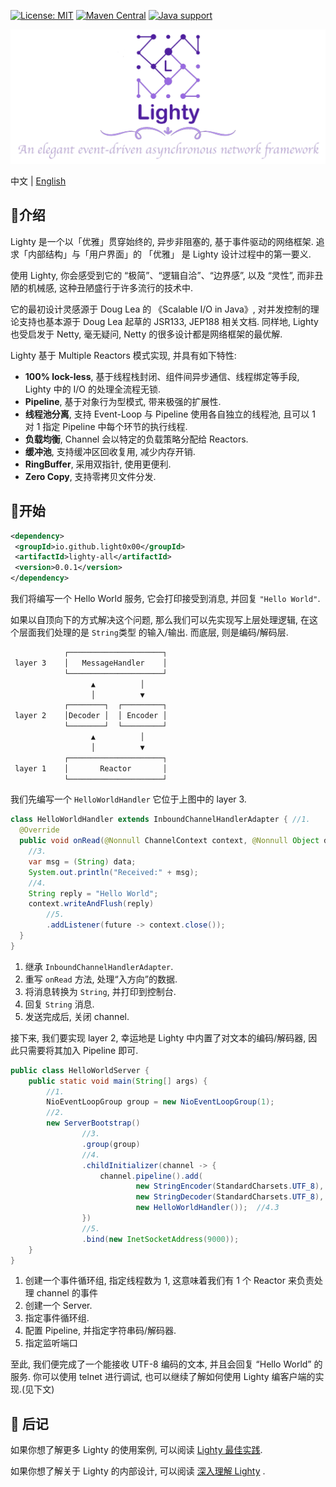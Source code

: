 [![License: MIT](https://img.shields.io/badge/License-MIT-yellow.svg)](https://opensource.org/licenses/MIT)
[![Maven Central](https://maven-badges.herokuapp.com/maven-central/io.github.light0x00/lighty/badge.svg)](https://maven-badges.herokuapp.com/maven-central/io.github.light0x00/lighty-all)
[![Java support](https://img.shields.io/badge/Java-17+-green?logo=java&logoColor=white)](https://openjdk.java.net/)

<p align="center">
    <img src="doc/logo.png" alt="Lighty">
</p>

中文 | [English](./README.en.md)

## 📖介绍

Lighty 是一个以「优雅」贯穿始终的, 异步非阻塞的, 基于事件驱动的网络框架. 追求「内部结构」与「用户界面」的 「优雅」 是 Lighty 设计过程中的第一要义.

使用 Lighty, 你会感受到它的 “极简”、“逻辑自洽”、“边界感”, 以及 “灵性”, 而非丑陋的机械感, 这种丑陋盛行于许多流行的技术中.

它的最初设计灵感源于 Doug Lea 的 《Scalable I/O in Java》, 对并发控制的理论支持也基本源于 Doug Lea 起草的 JSR133, JEP188 相关文档. 同样地, Lighty 也受启发于 Netty, 毫无疑问, Netty 的很多设计都是网络框架的最优解.

Lighty 基于 Multiple Reactors 模式实现, 并具有如下特性:

- **100% lock-less**, 基于线程栈封闭、组件间异步通信、线程绑定等手段, Lighty 中的 I/O 的处理全流程无锁.
- **Pipeline**, 基于对象行为型模式, 带来极强的扩展性.
- **线程池分离**, 支持 Event-Loop 与 Pipeline 使用各自独立的线程池, 且可以 1 对 1 指定 Pipeline 中每个环节的执行线程.
- **负载均衡**, Channel 会以特定的负载策略分配给 Reactors.
- **缓冲池**, 支持缓冲区回收复用, 减少内存开销.
- **RingBuffer**, 采用双指针, 使用更便利.
- **Zero Copy**, 支持零拷贝文件分发.

## 📝开始

```xml
<dependency>
 <groupId>io.github.light0x00</groupId>
 <artifactId>lighty-all</artifactId>
 <version>0.0.1</version>
</dependency>
```

我们将编写一个 Hello World 服务, 它会打印接受到消息, 并回复 `"Hello World"`.

如果以自顶向下的方式解决这个问题, 那么我们可以先实现写上层处理逻辑, 在这个层面我们处理的是 `String`类型 的输入/输出. 而底层, 则是编码/解码层.

```txt
            ┌─────────────────────┐
 layer 3    │   MessageHandler    │
            └─────────────────────┘
                  ▲          │
                  │          ▼
            ┌────────┐  ┌─────────┐
 layer 2    │Decoder │  │ Encoder │
            └────────┘  └─────────┘
                  ▲          │
                  │          ▼
            ┌─────────────────────┐
 layer 1    │       Reactor       │
            └─────────────────────┘
```

我们先编写一个 `HelloWorldHandler` 它位于上图中的 layer 3.

```java
class HelloWorldHandler extends InboundChannelHandlerAdapter { //1.
  @Override
  public void onRead(@Nonnull ChannelContext context, @Nonnull Object data, @Nonnull InboundPipeline pipeline) { //2.
    //3.
    var msg = (String) data;
    System.out.println("Received:" + msg);
    //4.
    String reply = "Hello World";
    context.writeAndFlush(reply)
        //5.
        .addListener(future -> context.close());
  }
}
```

1. 继承 `InboundChannelHandlerAdapter`.
2. 重写 `onRead` 方法, 处理“入方向”的数据.
3. 将消息转换为 `String`, 并打印到控制台.
4. 回复 `String` 消息.
5. 发送完成后, 关闭 channel.

接下来, 我们要实现 layer 2, 幸运地是 Lighty 中内置了对文本的编码/解码器, 因此只需要将其加入 Pipeline 即可.

```java
public class HelloWorldServer {
    public static void main(String[] args) {
        //1.
        NioEventLoopGroup group = new NioEventLoopGroup(1);
        //2.
        new ServerBootstrap()
                //3.
                .group(group)
                //4.
                .childInitializer(channel -> {
                    channel.pipeline().add(
                            new StringEncoder(StandardCharsets.UTF_8), //4.1
                            new StringDecoder(StandardCharsets.UTF_8), //4.2
                            new HelloWorldHandler());  //4.3
                })
                //5.
                .bind(new InetSocketAddress(9000));
    }
}
```

1. 创建一个事件循环组, 指定线程数为 1, 这意味着我们有 1 个 Reactor 来负责处理 channel 的事件
2. 创建一个 Server.
3. 指定事件循环组.
4. 配置 Pipeline, 并指定字符串码/解码器.
5. 指定监听端口

至此, 我们便完成了一个能接收 UTF-8 编码的文本, 并且会回复 “Hello World” 的服务. 你可以使用 telnet 进行调试, 也可以继续了解如何使用 Lighty 编客户端的实现.(见下文) 

## 📑 后记

如果你想了解更多 Lighty 的使用案例, 可以阅读 [Lighty 最佳实践](./doc/best-practices/index.md).

如果你想了解关于 Lighty 的内部设计, 可以阅读 [深入理解 Lighty](doc/deep-dive-into-lighty/index.md) .